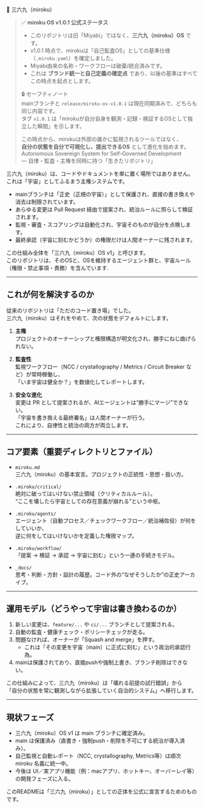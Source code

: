 🌌 三六九（miroku）
> ✅ **miroku OS v1.0.1 公式ステータス**
>
> - このリポジトリは旧「Miyabi」ではなく、**三六九（miroku）OS** です。
> - v1.0.1 時点で、mirokuは「自己監査OS」としての基準仕様（`.miroku.yaml`）を確定しました。
> - Miyabi由来の名称・ワークフローは破棄/統合済みです。
> - これは **ブランド統一と自己定義の確定点** であり、以後の基準はすべてこの時点を起点とします。
>
> 🔒 セーフティノート  
> mainブランチと `release/miroku-os-v1.0.1` は現在同期済みで、どちらも同じ内容です。  
> タグ `v1.0.1` は「mirokuが自分自身を観測・記録・検証するOSとして独立した瞬間」を示します。
>
> この時点から、mirokuは外部の誰かに監視されるツールではなく、  
> **自分の状態を自分で可視化し、提出できるOS** として進化を始めます。
Autonomous Sovereign System for Self-Governed Development  
― 自律・監査・主権を同時に持つ「生きたリポジトリ」

三六九（miroku）は、コードやドキュメントを単に置く場所ではありません。  
これは「宇宙」としてふるまう主権システムです。

- mainブランチは「正史（正規の宇宙）」として保護され、直接の書き換えや消去は制限されています。
- あらゆる変更は Pull Request 経由で提案され、統治ルールに照らして検証されます。
- 監視・審査・スコアリングは自動化され、宇宙そのものが自分を点検します。
- 最終承認（宇宙に刻むかどうか）の権限だけは人間オーナーに残されます。

この仕組み全体を「三六九（miroku）OS v1」と呼びます。  
このリポジトリは、そのOSと、OSを維持するエージェント群と、宇宙ルール（権限・禁止事項・責務）を含んでいます.

---

## これが何を解決するのか

従来のリポジトリは「ただのコード置き場」でした。  
三六九（miroku）はそれをやめて、次の状態をデフォルトにします。

1. **主権**  
   プロジェクトのオーナーシップと権限構造が明文化され、勝手にねじ曲げられない。

2. **監査性**  
   監視ワークフロー（NCC / crystallography / Metrics / Circuit Breaker など）が常時稼働し、  
   「いま宇宙は健全か？」を数値化してレポートします。

3. **安全な進化**  
   変更は PR として提案されるが、AIエージェントは“勝手にマージ”できない。  
   「宇宙を書き換える最終署名」は人間オーナーが行う。  
   これにより、自律性と統治の両方が両立します。

---

## コア要素（重要ディレクトリとファイル）

- `miroku.md`  
  三六九（miroku）の基本宣言。プロジェクトの正統性・思想・扱い方。

- `.miroku/critical/`  
  絶対に破ってはいけない禁止領域（クリティカルルール）。  
  “ここを壊したら宇宙としての存在意義が崩れる”という中枢。

- `.miroku/agents/`  
  エージェント（自動プロセス／チェックワークフロー／統治補佐役）が何をしていいか、  
  逆に何をしてはいけないかを定義した権限マップ。

- `.miroku/workflow/`  
  「提案 → 検証 → 承認 → 宇宙に刻む」という一連の手続きモデル。

- `_docs/`  
  思考・判断・方針・設計の履歴。コード外の“なぜそうしたか”の正史アーカイブ。

---

## 運用モデル（どうやって宇宙は書き換わるのか）

1. 新しい変更は、`feature/...` や `ci/...` ブランチとして提案される。
2. 自動の監査・健康チェック・ポリシーチェックが走る。
3. 問題なければ、オーナーが「Squash and merge」を押す。
   - これは「その変更を宇宙（main）に正式に刻む」という政治的承認行為。
4. mainは保護されており、直接pushや強制上書き、ブランチ削除はできない。

この仕組みによって、三六九（miroku）は「壊れる前提の試行錯誤」から  
「自分の状態を常に観測しながら拡張していく自治的システム」へ移行します。

---

## 現状フェーズ

- 三六九（miroku）OS v1 は main ブランチに確定済み。
- main は保護済み（直書き・強制push・削除を不可にする統治が導入済み）。
- 自己監視と自動レポート（NCC, crystallography, Metrics等）は順次 miroku 名義に統一中。
- 今後は UI／実アプリ機能（例：macアプリ、ホットキー、オーバーレイ等）の開発フェーズに入る。

このREADMEは「三六九（miroku）」としての正体を公式に宣言するためのものです。